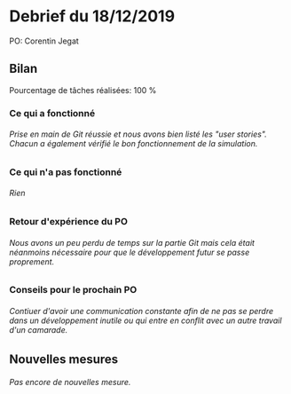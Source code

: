 # Debrief du 18/12/2019

PO: Corentin Jegat


## Bilan

Pourcentage de tâches réalisées: 100 %

### Ce qui a fonctionné

###### Prise en main de Git réussie et nous avons bien listé les "user stories". Chacun a également vérifié le bon fonctionnement de la simulation.


### Ce qui n'a pas fonctionné

###### Rien


### Retour d'expérience du PO

###### Nous avons un peu perdu de temps sur la partie Git mais cela était néanmoins nécessaire pour que le développement futur se passe proprement.


### Conseils pour le prochain PO

###### Contiuer d'avoir une communication constante afin de ne pas se perdre dans un développement inutile ou qui entre en conflit avec un autre travail d'un camarade.



## Nouvelles mesures

###### Pas encore de nouvelles mesure.